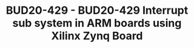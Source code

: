 ---
categories:
- bud20
image:
  featured: 'true'
  path: https://static.linaro.org/connect/bud20/images/BUD20-429.png
session_id: BUD20-429
session_speakers:
- speaker_bio: ''
  speaker_company: ''
  speaker_image: ''
  speaker_name: Satish Kumar
  speaker_position: ''
  speaker_role: speaker
session_track: Arm on Arm
tag: session
tags: Arm on Arm
title: BUD20-429 - BUD20-429 Interrupt sub system in ARM boards using Xilinx Zynq
  Board
---
